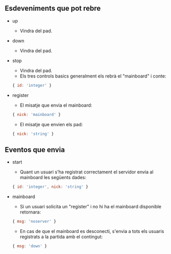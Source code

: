 ## Esdeveniments que pot rebre
- up
  - Vindra del pad.
- down
  - Vindra del pad.
- stop
  - Vindra del pad.
  - Els tres controls basics generalment els rebrà el "mainboard" i conte:
  ```js
  { id: 'integer' }
  ```
- register
  - El misatje que envia el mainboard:

  ```js
  { nick: 'mainboard' }
  ```
  - El misatje que envien els pad:

  ```js
  { nick: 'string' }
  ```

## Eventos que envia
- start
  - Quant un usuari s'ha registrat correctament el servidor envia al mainboard les següents dades:

  ```js
  { id: 'integer', nick: 'string' } 
  ```

- mainboard
  - Si un usuari solicita un "register" i no hi ha el mainboard disponible retornara:

  ```js
  { msg: 'noserver' }
  ```

  - En cas de que el mainboard es desconecti, s'envia a tots els usuaris registrats a la partida amb el contingut:

  ```js
  { msg: 'down' }
  ```